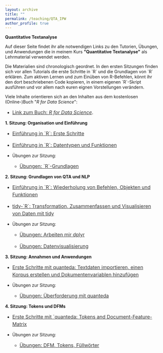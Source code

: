 ```yaml
---
layout: archive
title: ""
permalink: /teaching/QTA_IPW
author_profile: true
---
```

<p><b>Quantitative Textanalyse</b></p>

<p> Auf dieser Seite findet ihr alle notwendigen Links zu den Tutorien, Übungen, und Anwendungen die in meinem Kurs <b>"Quantitative Textanalyse"</b> als Lehrmaterial verwendet werden.</p>

<p> Die Materialien sind chronologisch geordnet. In den ersten Sitzungen finden sich vor allen Tutorials die erste Schritte in `R` und die Grundlagen von `R` erklären. Zum aktiven Lernen und zum Einüben von R-Befehlen, könnt ihr den dort beschriebenen Code kopieren, in einem eigenen `R`-Skript ausführen und vor allem nach euren eignen Vorstellungen verändern.</p>

<p> Viele Inhalte orientieren sich an den Inhalten aus dem kostenlosen (Online-)Buch "<i>R for Data Science</i>":</p>

- <p style="line-height: 1.5;" align="left"><span style="font-size: medium;"><a style="line-height: 1.5;" href="https://r4ds.had.co.nz/index.html"><span style="color: #333333;"><span style="font-size: medium;">Link zum Buch: <i>R for Data Science</i></span></span></a>.


<p><b>1. Sitzung: Organisation und Einführung</b></p>

 - <p style="line-height: 1.5;" align="left"><span style="font-size: medium;"><a style="line-height: 1.5;" href="https://phimeyer.github.io/teaching/R_First_Steps"><span style="color: #333333;"><span style="font-size: medium;">Einführung in `R`: Erste Schritte</span></span></a>
 - <p style="line-height: 1.5;" align="left"><span style="font-size: medium;"><a style="line-height: 1.5;" href="https://phimeyer.github.io/teaching/R_Basics_I"><span style="color: #333333;"><span style="font-size: medium;">Einführung in `R`: Datentypen und Funktionen</span></span></a>
 
 - <p>Übungen zur Sitzung:</p>
 
     * <p style="line-height: 1.5;" align="left"><span style="font-size: medium;"><a style="line-height: 1.5;" href="https://phimeyer.github.io/teaching/exercises_basicR_commands.R"><span style="color: #333333;"><span style="font-size: medium;">Übungen: `R`-Grundlagen </span></span></a>
 
<p><b>2. Sitzung: Grundlagen von QTA und NLP</b></p>

 - <p style="line-height: 1.5;" align="left"><span style="font-size: medium;"><a style="line-height: 1.5;" href="https://phimeyer.github.io/teaching/R_Basics_II"><span style="color: #333333;"><span style="font-size: medium;">Einführung in `R`: Wiederholung von Befehlen, Objekten und Funktionen</span></span></a>
  - <p style="line-height: 1.5;" align="left"><span style="font-size: medium;"><a style="line-height: 1.5;" href="https://phimeyer.github.io/teaching/R_TransSumVis_with_tidy"><span style="color: #333333;"><span style="font-size: medium;">tidy-`R`: Transformation, Zusammenfassen und Visualisieren von Daten mit tidy</span></span></a>
 
 
 - <p>Übungen zur Sitzung:</p>
 
   * <p style="line-height: 1.5;" align="left"><span style="font-size: medium;"><a style="line-height: 1.5;" href="https://phimeyer.github.io/teaching/exercises_dplyr.R"><span style="color: #333333;"><span style="font-size: medium;">Übungen: Arbeiten mir dplyr </span></span></a>
   * <p style="line-height: 1.5;" align="left"><span style="font-size: medium;"><a style="line-height: 1.5;" href="https://phimeyer.github.io/teaching/exercises_ggplot2.R"><span style="color: #333333;"><span style="font-size: medium;">Übungen: Datenvisualisierung </span></span></a>

<p><b>3. Sitzung: Annahmen und Anwendungen</b></p>

 - <p style="line-height: 1.5;" align="left"><span style="font-size: medium;"><a style="line-height: 1.5;" href="https://phimeyer.github.io/teaching/R_quanteda_basics"><span style="color: #333333;"><span style="font-size: medium;">Erste Schritte mit quanteda: Textdaten importieren, einen Korpus erstellen und Dokumentenvariablen hinzufügen </span></span></a>
 
  - <p>Übungen zur Sitzung:</p>
 
    * <p style="line-height: 1.5;" align="left"><span style="font-size: medium;"><a style="line-height: 1.5;" href="https://phimeyer.github.io/teaching/exercises_quanteda.R"><span style="color: #333333;"><span style="font-size: medium;">Übungen: Überforderung mit quanteda </span></span></a>
 
 <p><b>4. Sitzung: Tokens und DFMs</b></p>

 - <p style="line-height: 1.5;" align="left"><span style="font-size: medium;"><a style="line-height: 1.5;" href="https://phimeyer.github.io/teaching/R_quanteda_tokens_and_dfm"><span style="color: #333333;"><span style="font-size: medium;">Erste Schritte mit `quanteda: Tokens and Document-Feature-Matrix</span></span></a>

 - <p>Übungen zur Sitzung:</p>
 
    * <p style="line-height: 1.5;" align="left"><span style="font-size: medium;"><a style="line-height: 1.5;" href="https://phimeyer.github.io/teaching/excercises_tokens_dfm.R"><span style="color: #333333;"><span style="font-size: medium;">Übungen: DFM, Tokens, Füllwörter </span></span></a>
